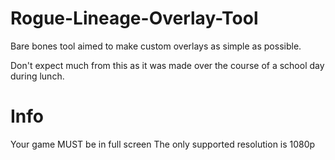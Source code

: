 # Rogue-Lineage-Overlay-Tool
Bare bones tool aimed to make custom overlays as simple as possible.

Don't expect much from this as it was made over the course of a school day during lunch.

# Info
Your game MUST be in full screen
The only supported resolution is 1080p
